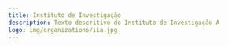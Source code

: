 ```yaml
---
title: Instituto de Investigação 
description: Texto descritivo do Instituto de Investigação A
logo: img/organizations/iia.jpg
---
```

